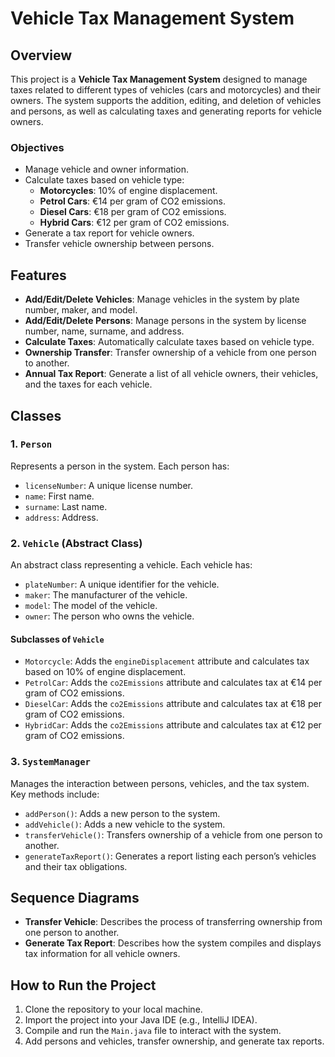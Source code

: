 # Vehicle Tax Management System

## Overview
This project is a **Vehicle Tax Management System** designed to manage taxes related to different types of vehicles (cars and motorcycles) and their owners. The system supports the addition, editing, and deletion of vehicles and persons, as well as calculating taxes and generating reports for vehicle owners.

### Objectives
- Manage vehicle and owner information.
- Calculate taxes based on vehicle type:
  - **Motorcycles**: 10% of engine displacement.
  - **Petrol Cars**: €14 per gram of CO2 emissions.
  - **Diesel Cars**: €18 per gram of CO2 emissions.
  - **Hybrid Cars**: €12 per gram of CO2 emissions.
- Generate a tax report for vehicle owners.
- Transfer vehicle ownership between persons.

## Features
- **Add/Edit/Delete Vehicles**: Manage vehicles in the system by plate number, maker, and model.
- **Add/Edit/Delete Persons**: Manage persons in the system by license number, name, surname, and address.
- **Calculate Taxes**: Automatically calculate taxes based on vehicle type.
- **Ownership Transfer**: Transfer ownership of a vehicle from one person to another.
- **Annual Tax Report**: Generate a list of all vehicle owners, their vehicles, and the taxes for each vehicle.

## Classes
### 1. `Person`
Represents a person in the system. Each person has:
- `licenseNumber`: A unique license number.
- `name`: First name.
- `surname`: Last name.
- `address`: Address.

### 2. `Vehicle` (Abstract Class)
An abstract class representing a vehicle. Each vehicle has:
- `plateNumber`: A unique identifier for the vehicle.
- `maker`: The manufacturer of the vehicle.
- `model`: The model of the vehicle.
- `owner`: The person who owns the vehicle.

#### Subclasses of `Vehicle`
- `Motorcycle`: Adds the `engineDisplacement` attribute and calculates tax based on 10% of engine displacement.
- `PetrolCar`: Adds the `co2Emissions` attribute and calculates tax at €14 per gram of CO2 emissions.
- `DieselCar`: Adds the `co2Emissions` attribute and calculates tax at €18 per gram of CO2 emissions.
- `HybridCar`: Adds the `co2Emissions` attribute and calculates tax at €12 per gram of CO2 emissions.

### 3. `SystemManager`
Manages the interaction between persons, vehicles, and the tax system. Key methods include:
- `addPerson()`: Adds a new person to the system.
- `addVehicle()`: Adds a new vehicle to the system.
- `transferVehicle()`: Transfers ownership of a vehicle from one person to another.
- `generateTaxReport()`: Generates a report listing each person’s vehicles and their tax obligations.

## Sequence Diagrams
- **Transfer Vehicle**: Describes the process of transferring ownership from one person to another.
- **Generate Tax Report**: Describes how the system compiles and displays tax information for all vehicle owners.

## How to Run the Project
1. Clone the repository to your local machine.
2. Import the project into your Java IDE (e.g., IntelliJ IDEA).
3. Compile and run the `Main.java` file to interact with the system.
4. Add persons and vehicles, transfer ownership, and generate tax reports.

